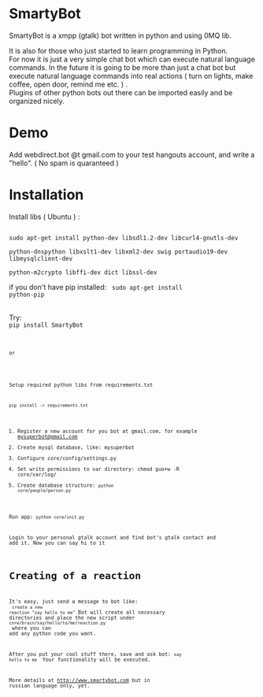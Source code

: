 SmartyBot
==========

SmartyBot is a xmpp (gtalk) bot written in python and using 0MQ lib. 
<br>


It is also for those who just started to learn programming in Python.<br>
For now it is just a very simple chat bot which can execute natural language commands.
In the future it is going to be more than just a chat bot but execute natural language commands into real actions ( turn on lights, make coffee, open door, remind me etc. ) . <br>
Plugins of other python bots out there can be imported easily and be organized nicely.





Demo
===========

Add webdirect.bot @t gmail.com  to your test hangouts account, and write a "hello". ( No spam is quaranteed )



Installation
===========

Install libs ( Ubuntu ) :

<code>
sudo apt-get install python-dev libsdl1.2-dev libcurl4-gnutls-dev <br>
python-dnspython libxslt1-dev libxml2-dev swig portaudio19-dev libmysqlclient-dev<br>
python-m2crypto libffi-dev dict libssl-dev
</code>

if you don't have pip installed:
<code>
sudo apt-get install python-pip
</code>
<br>

<br>
Try:
<code>
pip install SmartyBot
<code>

<br>
or<br>
<br>

Setup required python libs from requirements.txt

<code>pip install -r requirements.txt</code>



1. Register a new account for you bot at gmail.com, for example  mysuperbot@gmail.com
2. Create mysql database, like: mysuperbot
3. Configure core/config/settings.py
4. Set write permissions to var directory: chmod guo+w -R core/var/log/
5. Create database structure:  <code>python core/people/person.py</code>

Run app:   <code>python core/init.py</code>

Login to your personal gtalk account and find bot's gtalk contact and add it.
Now you can say hi to it


Creating of a reaction
===========

It's easy,	just send a message to bot like: <br> <code>create a new reaction "say hello to me"</code>
Bot will create all necessary directories and place the new script
under <code>core/brain/say/hello/to/me/reaction.py</code><br>
where you can add any python code you want.

After you put your cool stuff there,
save and ask bot:  <code>say hello to me </code>
Your functionality will be executed.

More details at http://www.smartybot.com but in russian language only, yet.<br>

